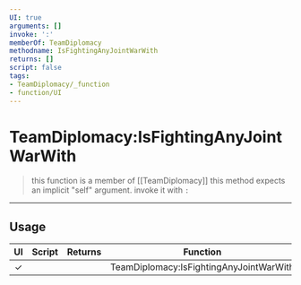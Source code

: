 ```yaml
---
UI: true
arguments: []
invoke: ':'
memberOf: TeamDiplomacy
methodname: IsFightingAnyJointWarWith
returns: []
script: false
tags:
- TeamDiplomacy/_function
- function/UI
---
```

# TeamDiplomacy:IsFightingAnyJointWarWith
> this function is a member of [[TeamDiplomacy]]
> this method expects an implicit "self" argument. invoke it with `:`
-----
## Usage
|  UI | Script | Returns | Function | Arguments |
|:---:|:------:|-------:|:--------:|:---------|
|✓| ||TeamDiplomacy:IsFightingAnyJointWarWith||
